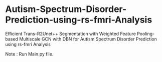 # Autism-Spectrum-Disorder-Prediction-using-rs-fmri-Analysis
Efficient Trans-R2Unet++ Segmentation with Weighted Feature Pooling-based Multiscale GCN with DBN for Autism Spectrum Disorder Prediction using rs-fmri Analysis

Note : Run Main.py file.
